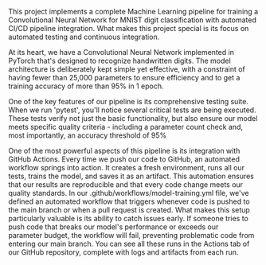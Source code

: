 This project implements a complete Machine Learning pipeline for training a Convolutional Neural Network for MNIST digit classification with automated CI/CD pipeline integration. What makes this project special is its focus on automated testing and continuous integration. 

At its heart, we have a Convolutional Neural Network implemented in PyTorch that's designed to recognize handwritten digits. The model architecture is deliberately kept simple yet effective, with a constraint of having fewer than 25,000 parameters to ensure efficiency and to get a training accuracy of more than 95% in 1 epoch. 

One of the key features of our pipeline is its comprehensive testing suite. When we run 'pytest', you'll notice several critical tests are being executed. These tests verify not just the basic functionality, but also ensure our model meets specific quality criteria - including a parameter count check and, most importantly, an accuracy threshold of 95%

One of the most powerful aspects of this pipeline is its integration with GitHub Actions. Every time we push our code to GitHub, an automated workflow springs into action. It creates a fresh environment, runs all our tests, trains the model, and saves it as an artifact. This automation ensures that our results are reproducible and that every code change meets our quality standards. In our .github/workflows/model-training.yml file, we've defined an automated workflow that triggers whenever code is pushed to the main branch or when a pull request is created. What makes this setup particularly valuable is its ability to catch issues early. If someone tries to push code that breaks our model's performance or exceeds our parameter budget, the workflow will fail, preventing problematic code from entering our main branch. You can see all these runs in the Actions tab of our GitHub repository, complete with logs and artifacts from each run.





